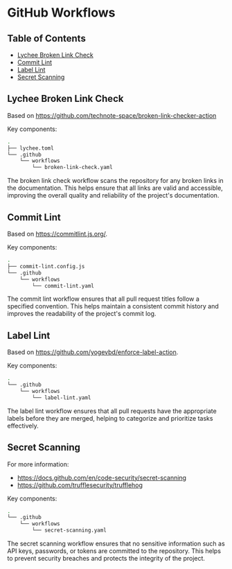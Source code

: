 # GitHub Workflows

## Table of Contents

- [Lychee Broken Link Check](#lychee-broken-link-check)
- [Commit Lint](#commit-lint)
- [Label Lint](#label-lint)
- [Secret Scanning](#secret-scanning)

## Lychee Broken Link Check

Based on <https://github.com/technote-space/broken-link-checker-action>

Key components:

```bash
.  
├── lychee.toml
└── .github  
    └── workflows  
        └── broken-link-check.yaml
```

The broken link check workflow scans the repository for any broken links in the documentation. This helps ensure that all links are valid and accessible, improving the overall quality and reliability of the project's documentation.


## Commit Lint

Based on <https://commitlint.js.org/>.

Key components:

```bash
.  
├── commit-lint.config.js  
└── .github  
    └── workflows  
        └── commit-lint.yaml
```

The commit lint workflow ensures that all pull request titles follow a specified convention. This helps maintain a consistent commit history and improves the readability of the project's commit log.

## Label Lint

Based on <https://github.com/yogevbd/enforce-label-action>.

Key components:

```bash
.  
└── .github  
    └── workflows  
        └── label-lint.yaml
```

The label lint workflow ensures that all pull requests have the appropriate labels before they are merged, helping to categorize and prioritize tasks effectively.

## Secret Scanning

For more information:

* <https://docs.github.com/en/code-security/secret-scanning>
* <https://github.com/trufflesecurity/trufflehog>

Key components:

```bash
.  
└── .github  
    └── workflows  
        └── secret-scanning.yaml
```

The secret scanning workflow ensures that no sensitive information such as API keys, passwords, or tokens are committed to the repository. This helps to prevent security breaches and protects the integrity of the project.

